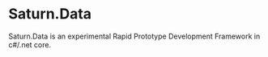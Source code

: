 # Saturn.Data
Saturn.Data is an experimental Rapid Prototype Development Framework in c#/.net core.
